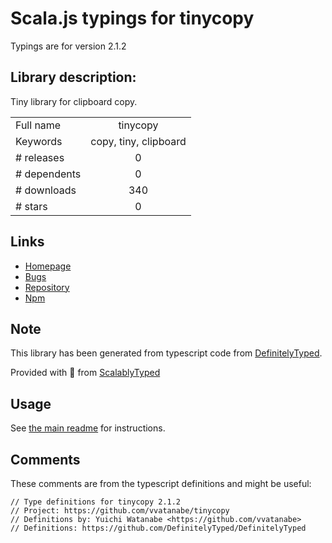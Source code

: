 
# Scala.js typings for tinycopy

Typings are for version 2.1.2

## Library description:
Tiny library for clipboard copy.

|                    |                 |
| ------------------ | :-------------: |
| Full name          | tinycopy |
| Keywords           | copy, tiny, clipboard |
| # releases         | 0 |
| # dependents       | 0 |
| # downloads        | 340 |
| # stars            | 0 |

## Links
- [Homepage](https://github.com/vvatanabe/tinycopy#readme)
- [Bugs](https://github.com/vvatanabe/tinycopy/issues)
- [Repository](https://github.com/vvatanabe/tinycopy)
- [Npm](https://www.npmjs.com/package/tinycopy)
    


## Note
This library has been generated from typescript code from [DefinitelyTyped](https://definitelytyped.org).

Provided with :purple_heart: from [ScalablyTyped](https://github.com/oyvindberg/ScalablyTyped)

## Usage
See [the main readme](../../readme.md) for instructions.

## Comments

These comments are from the typescript definitions and might be useful:
```
// Type definitions for tinycopy 2.1.2
// Project: https://github.com/vvatanabe/tinycopy
// Definitions by: Yuichi Watanabe <https://github.com/vvatanabe>
// Definitions: https://github.com/DefinitelyTyped/DefinitelyTyped

```

